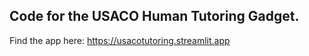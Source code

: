 ## Code for the USACO Human Tutoring Gadget.
Find the app here: https://usacotutoring.streamlit.app
